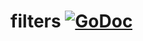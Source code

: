 # filters [![GoDoc](https://github.com/yukai-yang/filters?status.svg)](https://github.com/yukai-yang/filters)
